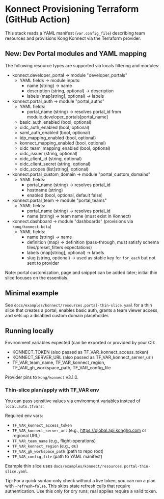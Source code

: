 # Konnect Provisioning Terraform (GitHub Action)

This stack reads a YAML manifest (`var.config_file`) describing team resources and provisions Kong Konnect via the Terraform provider.

## New: Dev Portal modules and YAML mapping

The following resource types are supported via locals filtering and modules:

- konnect.developer_portal → module "developer_portals"
  - YAML fields → module inputs:
    - name (string) → name
    - description (string, optional) → description
    - labels (map[string], optional) → labels
- konnect.portal_auth → module "portal_auths"
  - YAML fields:
    - portal_name (string) → resolves portal_id from module.developer_portals[portal_name]
  - basic_auth_enabled (bool, optional)
  - oidc_auth_enabled (bool, optional)
  - saml_auth_enabled (bool, optional)
  - idp_mapping_enabled (bool, optional)
  - konnect_mapping_enabled (bool, optional)
  - oidc_team_mapping_enabled (bool, optional)
  - oidc_issuer (string, optional)
  - oidc_client_id (string, optional)
  - oidc_client_secret (string, optional)
  - oidc_scopes (list[string], optional)
- konnect.portal_custom_domain → module "portal_custom_domains"
  - YAML fields:
    - portal_name (string) → resolves portal_id
    - hostname (string)
    - enabled (bool, optional, default false)
- konnect.portal_team → module "portal_teams"
  - YAML fields:
    - portal_name (string) → resolves portal_id
    - name (string) → team name (must exist in Konnect)
- konnect.dashboard → module "dashboards" (provisions via `kong/konnect-beta`)
  - YAML fields:
    - name (string) → name
    - definition (map) → definition (pass-through, must satisfy schema tiles/preset_filters expectations)
    - labels (map[string], optional) → labels
    - slug (string, optional) → used as stable key for `for_each` but not sent to provider

Note: portal customization, page and snippet can be added later; initial thin slice focuses on the essentials.

## Minimal example

See `docs/examples/konnect/resources.portal-thin-slice.yaml` for a thin slice that creates a portal, enables basic auth, grants a team viewer access, and sets up a disabled custom domain placeholder.

## Running locally

Environment variables expected (can be exported or provided by your CI):

- KONNECT_TOKEN (also passed as TF_VAR_konnect_access_token)
- KONNECT_SERVER_URL (also passed as TF_VAR_konnect_server_url)
- TF_VAR_team_name, TF_VAR_konnect_region, TF_VAR_gh_workspace_path, TF_VAR_config_file

Provider pins to `kong/konnect` v3.1.0.

### Thin-slice plan/apply with TF_VAR env

You can pass sensitive values via environment variables instead of `local.auto.tfvars`:

Required env vars:

- `TF_VAR_konnect_access_token`
- `TF_VAR_konnect_server_url` (e.g., https://global.api.konghq.com or regional URL)
- `TF_VAR_team_name` (e.g., flight-operations)
- `TF_VAR_konnect_region` (e.g., eu)
- `TF_VAR_gh_workspace_path` (path to repo root)
- `TF_VAR_config_file` (path to YAML manifest)

Example thin slice uses `docs/examples/konnect/resources.portal-thin-slice.yaml`.

Tip: For a quick syntax-only check without a live token, you can run a plan with `-refresh=false`. This skips state refresh calls that require authentication. Use this only for dry runs; real applies require a valid token.
